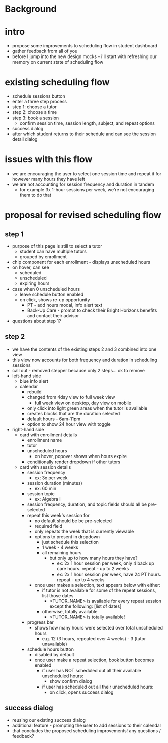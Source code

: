 # **Background**

# intro 

- propose some improvements to scheduling flow in student dashboard
- gather feedback from all of you
- before I jump into the new design mocks - i'll start with refreshing our memory on current state of scheduling flow

# existing scheduling flow

- schedule sessions button 
- enter a three step process
- step 1: choose a tutor
- step 2: choose a time
- step 3: book a session 
	- confirm session time, session length, subject, and repeat options
- success dialog
- after which student returns to their schedule and can see the session detail dialog

# issues with this flow

- we are encouraging the user to select one session time and repeat it for however many hours they have left
- we are not accounting for session frequency and duration in tandem
	- for example 3x 1-hour sessions per week, we're not encouraging them to do that 

# proposal for revised scheduling flow

## step 1

- purpose of this page is still to select a tutor 
	- student can have multiple tutors 
	- grouped by enrollment
- chip component for each enrollment - displays unscheduled hours
- on hover, can see 
	- scheduled
	- unscheduled
	- expiring hours
- case when 0 unscheduled hours 
	- leave schedule button enabled
	- on click, shows re-up opportunity
		- PT - add hours modal, info alert text
		- Back-Up Care - prompt to check their Bright Horizons benefits and contact their advisor 
- questions about step 1?
## step 2

- we have the contents of the existing steps 2 and 3 combined into one view
- this view now accounts for both frequency and duration in scheduling sessions
- call out - removed stepper because only 2 steps... ok to remove 
- left-hand side
	- blue info alert
	- calendar 
		- rebuild
		- changed from 4day view to full week view
			- full week view on desktop, day view on mobile
		- only click into light green areas when the tutor is available
		- creates blocks that are the duration selected
		- default hours - 6am-11pm
		- option to show 24 hour view with toggle
- right-hand side
	- card with enrollment details
		- enrollment name
		- tutor
		- unscheduled hours 
			- on hover, popover shows when hours expire 
		- conditionally render dropdown if other tutors
	- card with session details
		- session frequency
			- ex: 3x per week
		- session duration (minutes)
			- ex: 60 min 
		- session topic
			- ex: Algebra I
		- session frequency, duration, and topic fields should all be pre-selected
		- repeat this week's session for
			- no default should be be pre-selected
			- required field
			- only repeats the week that is currently viewable 
			- options to present in dropdown 
				- just schedule this selection
				- 1 week - 4 weeks
				- all remaining hours 
					- but only up to how many hours they have?
						- ex: 2x 1 hour session per week, only 4 back up care hours. repeat - up to 2 weeks
						- ex: 2x 1 hour session per week, have 24 PT hours. repeat - up to 4 weeks
			- once user makes a selection, text appears below with either:
				- if tutor is not available for some of the repeat sessions, list those dates
					- <TUTOR_NAME> is available for every repeat session except the following: [list of dates]
				- otherwise, totally available
					- <TUTOR_NAME> is totally available!
		- progress bar 
			- shows how many hours were selected over total unscheduled hours
				- e.g. 12 (3 hours, repeated over 4 weeks) - 3 (tutor unavailable)
		- schedule hours button
			- disabled by default
			- once user make a repeat selection, book button becomes enabled
				- if user has NOT scheduled out all their available unscheduled hours:
					- show confirm dialog
				- if user has scheduled out all their unscheduled hours:
					- on click, opens success dialog 
## success dialog
- reusing our existing success dialog
- additional feature - prompting the user to add sessions to their calendar 
- that concludes the proposed scheduling improvements! any questions / feedback?